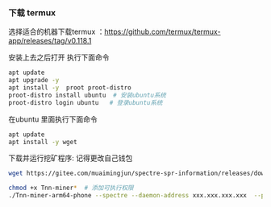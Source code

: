 ### 下载 termux

选择适合的机器下载termux ：https://github.com/termux/termux-app/releases/tag/v0.118.1

安装上去之后打开 执行下面命令

```bash
apt update
apt upgrade -y
apt install -y  proot proot-distro 
proot-distro install ubuntu  # 安装ubuntu系统
proot-distro login ubuntu   # 登录ubuntu系统
```



在ubuntu 里面执行下面命令

```bash
apt update
apt install -y wget 
```

下载并运行挖矿程序: 记得更改自己钱包

```bash
wget https://gitee.com/muaimingjun/spectre-spr-information/releases/download/v0.3.6/Tnn-miner-arm64-phone   # 下载锄头

chmod +x Tnn-miner*  # 添加可执行权限
./Tnn-miner-arm64-phone --spectre --daemon-address xxx.xxx.xxx.xxx  --port  5555 --wallet spectre:xxxxxxxxxxxxxxxxxxxxxxxxxg --threads 8

```



